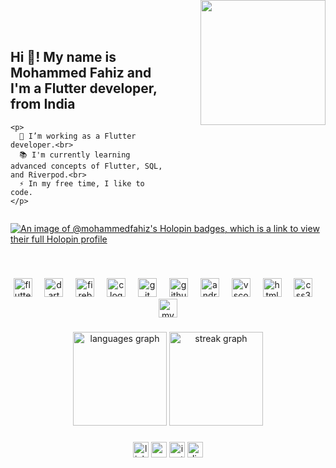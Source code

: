 <div style="display: flex; align-items: flex-start;">
  <div style="flex: 1;">
    <h2>Hi 👋! My name is Mohammed Fahiz and I'm a Flutter developer, from India</h2>

    <p>
      🔭 I’m working as a Flutter developer.<br>
      📚 I'm currently learning advanced concepts of Flutter, SQL, and Riverpod.<br>
      ⚡ In my free time, I like to code.
    </p>

  </div>

  <div style="flex: 1;">
    <img style="float: right; margin-top: -50px;" height="200" src="https://user-images.githubusercontent.com/74038190/212748842-9fcbad5b-6173-4175-8a61-521f3dbb7514.gif" />
  </div>
</div>


[![An image of @mohammedfahiz's Holopin badges, which is a link to view their full Holopin profile](https://holopin.me/mohammedfahiz)](https://holopin.io/@mohammedfahiz)






<br clear="both">


###



<div align="center">
  <img src="https://cdn.jsdelivr.net/gh/devicons/devicon/icons/flutter/flutter-original.svg" height="30" alt="flutter logo"  />
  <img width="12" />
  <img src="https://cdn.jsdelivr.net/gh/devicons/devicon/icons/dart/dart-original.svg" height="30" alt="dart logo"  />
  <img width="12" />
  <img src="https://cdn.jsdelivr.net/gh/devicons/devicon/icons/firebase/firebase-plain.svg" height="30" alt="firebase logo"  />
  <img width="12" />
  <img src="https://cdn.jsdelivr.net/gh/devicons/devicon/icons/c/c-original.svg" height="30" alt="c logo"  />
  <img width="12" />
  <img src="https://cdn.jsdelivr.net/gh/devicons/devicon/icons/git/git-original.svg" height="30" alt="git logo"  />
  <img width="12" />
  <img src="https://cdn.jsdelivr.net/gh/devicons/devicon/icons/github/github-original.svg" height="30" alt="github logo"  />
  <img width="12" />
  <img src="https://cdn.jsdelivr.net/gh/devicons/devicon/icons/androidstudio/androidstudio-original.svg" height="30" alt="androidstudio logo"  />
  <img width="12" />
  <img src="https://cdn.jsdelivr.net/gh/devicons/devicon/icons/vscode/vscode-original.svg" height="30" alt="vscode logo"  />
  <img width="12" />
  <img src="https://cdn.jsdelivr.net/gh/devicons/devicon/icons/html5/html5-original.svg" height="30" alt="html5 logo"  />
  <img width="12" />
  <img src="https://cdn.jsdelivr.net/gh/devicons/devicon/icons/css3/css3-original.svg" height="30" alt="css3 logo"  />
  <img width="12" />
  <img src="https://cdn.jsdelivr.net/gh/devicons/devicon/icons/mysql/mysql-original.svg" height="30" alt="mysql logo"  />
</div>

###


###

<div align="center">
  <img src="https://github-readme-stats.vercel.app/api/top-langs?username=Mohammed-Fahiz&locale=en&hide_title=false&layout=compact&card_width=320&langs_count=5&theme=blueberry&hide_border=false&order=2" height="150" alt="languages graph"  />
  <img src="https://streak-stats.demolab.com?user=Mohammed-Fahiz&locale=en&mode=daily&theme=blueberry&hide_border=false&border_radius=5&order=3" height="150" alt="streak graph"  />
</div>

###


<div align="center">
  <img src="https://img.shields.io/static/v1?message=LinkedIn&logo=linkedin&label=&color=0077B5&logoColor=white&labelColor=&style=for-the-badge" height="25" alt="linkedin logo"  />
  <img src="https://img.shields.io/static/v1?message=Gmail&logo=gmail&label=&color=D14836&logoColor=white&labelColor=&style=for-the-badge" height="25" alt="gmail logo"  />
  <img src="https://img.shields.io/static/v1?message=Instagram&logo=instagram&label=&color=E4405F&logoColor=white&labelColor=&style=for-the-badge" height="25" alt="instagram logo"  />
  <img src="https://img.shields.io/static/v1?message=Discord&logo=discord&label=&color=7289DA&logoColor=white&labelColor=&style=for-the-badge" height="25" alt="discord logo"  />
</div>


